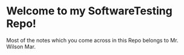 # Welcome to my SoftwareTesting Repo!

Most of the notes which you come across in this Repo belongs to Mr. Wilson Mar.


